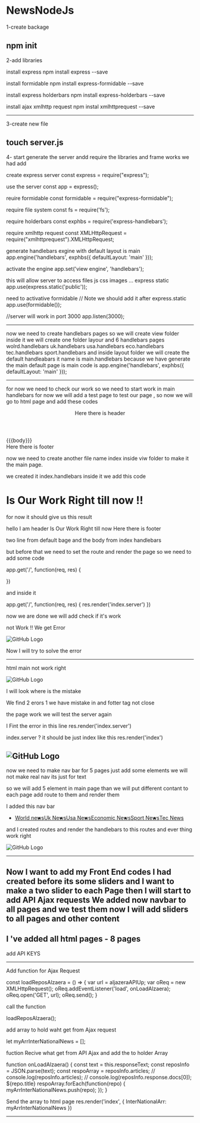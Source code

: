 # NewsNodeJs
1-create backage 

npm init
--------------------------------------------
2-add libraries

install express
npm install express --save

install formidable
npm install express-formidable --save

install express holderbars
npm install express-holderbars --save

install ajax xmlhttp request
npm instal xmlhttprequest --save

-------------------------------------------
3-create new file 

touch server.js 
---------------------------------------------------------------------------------------------


4- start generate the server andd require the libraries and frame works we had add 

create express server
const express = require("express");

use the server 
const app = express();

reuire formidable
const formidable = require("express-formidable");

require file system
const fs = require('fs');

require holderbars
const exphbs = require('express-handlebars');

require xmlhttp request
const XMLHttpRequest = require("xmlhttprequest").XMLHttpRequest;


generate handlebars exgine with default layout is main
app.engine('handlebars', exphbs({ defaultLayout: 'main' }));

activate the engine
app.set('view engine', 'handlebars');


this will allow server to access files js css images ... express static
app.use(express.static('public'));

need to activative formidable // Note we should add it after express.static
app.use(formidable());


//server will work in port 3000
app.listen(3000);

-----------------------------------------------------------------------------------------------

now we need to create handlebars pages so we will create view folder inside it we will create one folder layour and 6 handlebars pages
wolrd.handlebars uk.handlebars  usa.handlebars  eco.handlebars  tec.handlebars sport.handlebars 
and inside layout folder we will create the default handleabars it name is main.handlebars
because we have generate the main default page is main code is 
app.engine('handlebars', exphbs({ defaultLayout: 'main' }));

------------------------------------------------------------------------------------------------

for now we need to check our work so we need to start work in main handlebars for now we will add a test page to test our page ,
so now we will go to html page and add these codes


<!Docype html>
<head>
        <title></title>
 </head>  

<body>
        <header>Here there is header</header>
        {{{body}}}
        <footer>Here there is footer<footer>
</body>

now we need to create another file name index inside viw folder to make it the main page.

we created it index.handlebars inside it we add this code <h1>Is Our Work Right till now !!</h1>

for now it should give us this result 

hello I am header
Is Our Work Right till now
Here there is footer

two line from default bage and the body from index handlebars

but before that we need to set the route and render the page so we need to add some code

app.get('/', function(req, res) {

})

and inside it 

app.get('/', function(req, res) {
	res.render('index.server')
})

now we are done we will add check if it's work 

not Work !! We get Error 


 
![GitHub Logo](mdImages/CantFindServerModel.png)


Now I will try to solve the error

-------------------------------------------------------------------------------

html main not work right 

![GitHub Logo](mdImages/handlebarHtml.png)

I will look where is the mistake 

<!Doctype html>
We find 2 erors 
1 we have mistake in <!Doctype html> and fotter tag not close 

the page work we will test the server again 


I Fint the error 
in this line       res.render('index.server')

index.server ? it should be just index like this  res.render('index')


![GitHub Logo](mdImages/handlebarswoknow.png)
------------------------------------------------------------------------------------

now we need to make nav bar for 5 pages just add some elements 
we will not make real nav its just for text 

so we will add 5 element in main page than we will put different contant to each page add route to them and render them


I added this nav bar 

<ul style="display:flex;">
                <li><a href="/world">World news</a></li>
                <li><a href="/uk">Uk News</a></li>
                <li><a href="/usa">Usa News</a></li>
                <li><a href="/eco">Economic News</a></li>
                <li><a href="/sport">Sport News</a></li>
                <li><a href="/tec">Tec News</a></li>
        </ul>

and I created routes and render the handlebars to this routes and ever thing work right

![GitHub Logo](mdImages/allhandlebarswork.png)




------------------------------------------------------------------------------------------
Now I want to add my Front End codes I had created before its some sliders 
and I want to make a two slider to each Page then I will start to add API Ajax requests
We added now navbar to all pages and we test them now I will add sliders to all pages and other content
----------------------------------------------------------------- 
I 've added all html pages - 8 pages 
-----------------------------------------------------------------


add API KEYS

--------------------------------

Add function for Ajax Request

const loadReposAlzaera = () => {
    var url = aljazeraAPIUp;
    var oReq = new XMLHttpRequest();
    oReq.addEventListener('load', onLoadAlzaera);
    oReq.open('GET', url);
    oReq.send();
}

call the function 

loadReposAlzaera();

add array to hold waht get from Ajax request

let myArrInterNationalNews = [];


fuction Recive what get from API Ajax and add the to holder Array 

function onLoadAlzaera() {
    const text = this.responseText;
    const reposInfo = JSON.parse(text);
    const respoArray = reposInfo.articles;
    // console.log(reposInfo.articles);
    // console.log(reposInfo.response.docs[0]); ${repo.title}
    respoArray.forEach(function(repo) {
        myArrInterNationalNews.push(repo);
    });
}

Send the array to html page
 res.render('index', {
        InterNationalArr: myArrInterNationalNews
    })

-------------------------------------------------------------------




